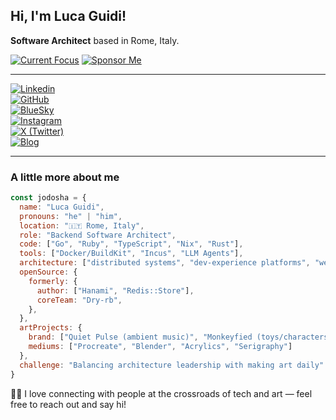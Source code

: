 ## Hi, I'm Luca Guidi!

**Software Architect** based in Rome, Italy.  

[![Current Focus](https://img.shields.io/badge/Now-lucaguidi.com%2Fnow-ff4d6d?style=for-the-badge)](https://lucaguidi.com/now)
[![Sponsor Me](https://img.shields.io/badge/Sponsor-%E2%9D%A4-00e5ff?style=for-the-badge&logo=github)](https://github.com/sponsors/jodosha)  

---

[![Linkedin](https://img.shields.io/badge/-lucaguidi-blue?style=flat-square&logo=Linkedin&logoColor=white&link=https://www.linkedin.com/in/lucaguidi/)](https://www.linkedin.com/in/lucaguidi/)  
[![GitHub](https://img.shields.io/github/followers/jodosha?label=follow&style=social)](https://github.com/jodosha)  
[![BlueSky](https://img.shields.io/badge/BlueSky-@jodosha-00e5ff?style=flat-square&logo=bluesky)](https://bsky.app/profile/jodosha.bsky.social)  
[![Instagram](https://img.shields.io/badge/Instagram-@jodosha-ff4d6d?style=flat-square&logo=instagram)](https://instagram.com/jodosha)  
[![X (Twitter)](https://img.shields.io/badge/X-@jodosha-000000?style=flat-square&logo=x)](https://x.com/jodosha)  
[![Blog](https://img.shields.io/badge/Blog-lucaguidi.com-2a2139?style=flat-square&logo=rss)](https://lucaguidi.com)  

---

### A little more about me  

```javascript
const jodosha = {
  name: "Luca Guidi",
  pronouns: "he" | "him",
  location: "🇮🇹 Rome, Italy",
  role: "Backend Software Architect",
  code: ["Go", "Ruby", "TypeScript", "Nix", "Rust"],
  tools: ["Docker/BuildKit", "Incus", "LLM Agents"],
  architecture: ["distributed systems", "dev-experience platforms", "web frameworks"],
  openSource: {
    formerly: {
      author: ["Hanami", "Redis::Store"],
      coreTeam: "Dry-rb",
    },
  },
  artProjects: {
    brand: ["Quiet Pulse (ambient music)", "Monkeyfied (toys/characters)"],
    mediums: ["Procreate", "Blender", "Acrylics", "Serigraphy"]
  },
  challenge: "Balancing architecture leadership with making art daily"
}
```

👨‍💻 I love connecting with people at the crossroads of tech and art — feel free to reach out and say hi!
